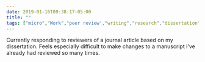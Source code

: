 ```yaml
---
date: 2019-01-16T09:38:17-05:00
title: ""
tags: ["micro","Work","peer review',"writing","research","dissertation"]
---
```

Currently responding to reviewers of a journal article based on my dissertation. Feels especially difficult to make changes to a manuscript I’ve already had reviewed so many times.
